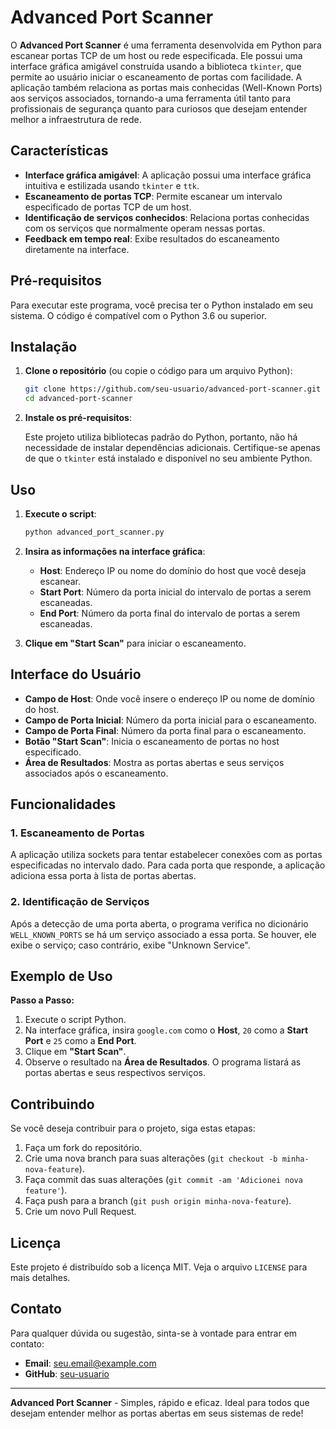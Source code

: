 
# Advanced Port Scanner

O **Advanced Port Scanner** é uma ferramenta desenvolvida em Python para escanear portas TCP de um host ou rede especificada. Ele possui uma interface gráfica amigável construída usando a biblioteca `tkinter`, que permite ao usuário iniciar o escaneamento de portas com facilidade. A aplicação também relaciona as portas mais conhecidas (Well-Known Ports) aos serviços associados, tornando-a uma ferramenta útil tanto para profissionais de segurança quanto para curiosos que desejam entender melhor a infraestrutura de rede.

## Características

- **Interface gráfica amigável**: A aplicação possui uma interface gráfica intuitiva e estilizada usando `tkinter` e `ttk`.
- **Escaneamento de portas TCP**: Permite escanear um intervalo especificado de portas TCP de um host.
- **Identificação de serviços conhecidos**: Relaciona portas conhecidas com os serviços que normalmente operam nessas portas.
- **Feedback em tempo real**: Exibe resultados do escaneamento diretamente na interface.

## Pré-requisitos

Para executar este programa, você precisa ter o Python instalado em seu sistema. O código é compatível com o Python 3.6 ou superior.

## Instalação

1. **Clone o repositório** (ou copie o código para um arquivo Python):

   ```bash
   git clone https://github.com/seu-usuario/advanced-port-scanner.git
   cd advanced-port-scanner
   ```

2. **Instale os pré-requisitos**:

   Este projeto utiliza bibliotecas padrão do Python, portanto, não há necessidade de instalar dependências adicionais. Certifique-se apenas de que o `tkinter` está instalado e disponível no seu ambiente Python.

## Uso

1. **Execute o script**:

   ```bash
   python advanced_port_scanner.py
   ```

2. **Insira as informações na interface gráfica**:
   - **Host**: Endereço IP ou nome do domínio do host que você deseja escanear.
   - **Start Port**: Número da porta inicial do intervalo de portas a serem escaneadas.
   - **End Port**: Número da porta final do intervalo de portas a serem escaneadas.
   
3. **Clique em "Start Scan"** para iniciar o escaneamento.

## Interface do Usuário

- **Campo de Host**: Onde você insere o endereço IP ou nome de domínio do host.
- **Campo de Porta Inicial**: Número da porta inicial para o escaneamento.
- **Campo de Porta Final**: Número da porta final para o escaneamento.
- **Botão "Start Scan"**: Inicia o escaneamento de portas no host especificado.
- **Área de Resultados**: Mostra as portas abertas e seus serviços associados após o escaneamento.

## Funcionalidades

### 1. Escaneamento de Portas

A aplicação utiliza sockets para tentar estabelecer conexões com as portas especificadas no intervalo dado. Para cada porta que responde, a aplicação adiciona essa porta à lista de portas abertas.

### 2. Identificação de Serviços

Após a detecção de uma porta aberta, o programa verifica no dicionário `WELL_KNOWN_PORTS` se há um serviço associado a essa porta. Se houver, ele exibe o serviço; caso contrário, exibe "Unknown Service".

## Exemplo de Uso

**Passo a Passo:**

1. Execute o script Python.
2. Na interface gráfica, insira `google.com` como o **Host**, `20` como a **Start Port** e `25` como a **End Port**.
3. Clique em **"Start Scan"**.
4. Observe o resultado na **Área de Resultados**. O programa listará as portas abertas e seus respectivos serviços.

## Contribuindo

Se você deseja contribuir para o projeto, siga estas etapas:

1. Faça um fork do repositório.
2. Crie uma nova branch para suas alterações (`git checkout -b minha-nova-feature`).
3. Faça commit das suas alterações (`git commit -am 'Adicionei nova feature'`).
4. Faça push para a branch (`git push origin minha-nova-feature`).
5. Crie um novo Pull Request.

## Licença

Este projeto é distribuído sob a licença MIT. Veja o arquivo `LICENSE` para mais detalhes.

## Contato

Para qualquer dúvida ou sugestão, sinta-se à vontade para entrar em contato:
- **Email**: seu.email@example.com
- **GitHub**: [seu-usuario](https://github.com/seu-usuario)

---

**Advanced Port Scanner** - Simples, rápido e eficaz. Ideal para todos que desejam entender melhor as portas abertas em seus sistemas de rede!
```

